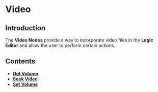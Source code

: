 # Video

## Introduction

The **Video Nodes** provide a way to incorporate video files in the **Logic Editor** and allow the user to perform certain actions.

## Contents


* [**Get Volume**](getvolume.md)
* [**Seek Video**](seekvideo.md)
* [**Set Volume**](setvolume.md)



